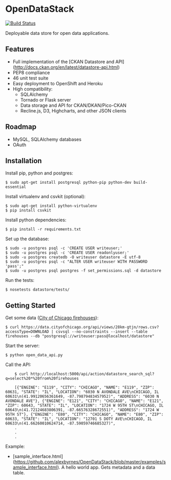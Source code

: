 OpenDataStack
=============
[![Build Status](https://travis-ci.org/alexbyrnes/OpenDataStack.png)](https://travis-ci.org/alexbyrnes/OpenDataStack)

Deployable data store for open data applications.


Features
--------

- Full implementation of the [CKAN Datastore and API] (http://docs.ckan.org/en/latest/datastore-api.html)
- PEP8 compliance
- 46 unit test suite
- Easy deployment to OpenShift and Heroku
- High compatibility: 
    * SQLAlchemy
    * Tornado or Flask server
    * Data storage and API for CKAN/DKAN/Pico-CKAN
    * Recline.js, D3, Highcharts, and other JSON clients

Roadmap
--------

- MySQL, SQLAlchemy databases
- OAuth


Installation
--------

Install pip, python and postgres:

    $ sudo apt-get install postgresql python-pip python-dev build-essential
    
Install virtualenv and csvkit (optional):

    $ sudo apt-get install python-virtualenv
    $ pip install csvkit
    
Install python dependencies:

    $ pip install -r requirements.txt

Set up the database:

    $ sudo -u postgres psql -c 'CREATE USER writeuser;'
    $ sudo -u postgres psql -c 'CREATE USER readonlyuser;'
    $ sudo -u postgres createdb -O writeuser datastore -E utf-8
    $ sudo -u postgres psql -c "ALTER USER writeuser WITH PASSWORD 'pass';"
    $ sudo -u postgres psql postgres -f set_permissions.sql -d datastore

Run the tests:

    $ nosetests datastore/tests/


Getting Started
--------

Get some data ([City of Chicago firehouses](https://data.cityofchicago.org/Public-Safety/Fire-Stations/28km-gtjn)):

    $ curl https://data.cityofchicago.org/api/views/28km-gtjn/rows.csv?accessType=DOWNLOAD | csvsql --no-constraints --insert --table firehouses --db "postgresql://writeuser:pass@localhost/datastore"

Start the server:

    $ python open_data_api.py

Call the API:

```
    $ curl http://localhost:5000/api/action/datastore_search_sql?q=select%20*%20from%20firehouses

    [{"ENGINE": "E119", "CITY": "CHICAGO", "NAME": "E119", "ZIP": 60631, "STATE": "IL", "LOCATION": "6030 N AVONDALE AVE\nCHICAGO, IL 60631\n(41.99120656361649, -87.79879483457952)", "ADDRESS": "6030 N AVONDALE AVE"}, {"ENGINE": "E121", "CITY": "CHICAGO", "NAME": "E121", "ZIP": 60643, "STATE": "IL", "LOCATION": "1724 W 95TH ST\nCHICAGO, IL 60643\n(41.72124683806391, -87.66576328672551)", "ADDRESS": "1724 W 95TH ST"}, {"ENGINE": "E80", "CITY": "CHICAGO", "NAME": "E80", "ZIP": 60633, "STATE": "IL", "LOCATION": "12701 S DOTY AVE\nCHICAGO, IL 60633\n(41.66260010624714, -87.59059746685327)",
    .
    .
    .
```

Example:

* [sample_interface.html] (https://github.com/alexbyrnes/OpenDataStack/blob/master/examples/sample_interface.html). A hello world app.  Gets metadata and a data table.
